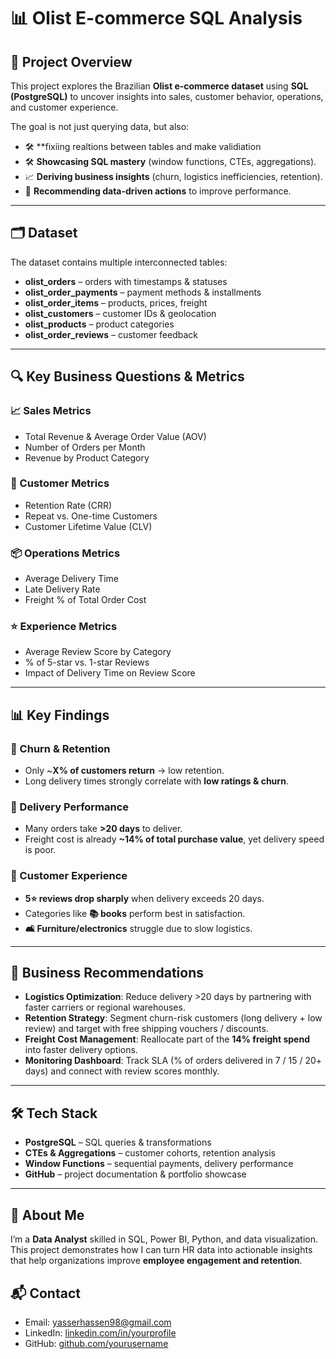 # 📊 Olist E-commerce SQL Analysis  

## 📌 Project Overview  
This project explores the Brazilian **Olist e-commerce dataset** using **SQL (PostgreSQL)** to uncover insights into sales, customer behavior, operations, and customer experience.  


The goal is not just querying data, but also:  
- 🛠️ **fixiing realtions between tables and make validiation 
- 🛠️ **Showcasing SQL mastery** (window functions, CTEs, aggregations).  
- 📈 **Deriving business insights** (churn, logistics inefficiencies, retention).  
- 🎯 **Recommending data-driven actions** to improve performance.  

---


## 🗂️ Dataset  
The dataset contains multiple interconnected tables:  
- **olist_orders** – orders with timestamps & statuses  
- **olist_order_payments** – payment methods & installments  
- **olist_order_items** – products, prices, freight  
- **olist_customers** – customer IDs & geolocation  
- **olist_products** – product categories  
- **olist_order_reviews** – customer feedback  

---

## 🔍 Key Business Questions & Metrics  
### 📈 Sales Metrics  
- Total Revenue & Average Order Value (AOV)  
- Number of Orders per Month  
- Revenue by Product Category  

### 👥 Customer Metrics  
- Retention Rate (CRR)  
- Repeat vs. One-time Customers  
- Customer Lifetime Value (CLV)  

### 📦 Operations Metrics  
- Average Delivery Time  
- Late Delivery Rate  
- Freight % of Total Order Cost  

### ⭐ Experience Metrics  
- Average Review Score by Category  
- % of 5-star vs. 1-star Reviews  
- Impact of Delivery Time on Review Score  

---

## 📊 Key Findings  

### 🔁 Churn & Retention  
- Only ~**X% of customers return** → low retention.  
- Long delivery times strongly correlate with **low ratings & churn**.  

### 🚚 Delivery Performance  
- Many orders take **>20 days** to deliver.  
- Freight cost is already **~14% of total purchase value**, yet delivery speed is poor.  

### 🌟 Customer Experience  
- **5⭐ reviews drop sharply** when delivery exceeds 20 days.  
- Categories like **📚 books** perform best in satisfaction.  
- **🛋️ Furniture/electronics** struggle due to slow logistics.  

---

## 🎯 Business Recommendations  
- **Logistics Optimization**: Reduce delivery >20 days by partnering with faster carriers or regional warehouses.  
- **Retention Strategy**: Segment churn-risk customers (long delivery + low review) and target with free shipping vouchers / discounts.  
- **Freight Cost Management**: Reallocate part of the **14% freight spend** into faster delivery options.  
- **Monitoring Dashboard**: Track SLA (% of orders delivered in 7 / 15 / 20+ days) and connect with review scores monthly.  

---

## 🛠️ Tech Stack  
- **PostgreSQL** – SQL queries & transformations  
- **CTEs & Aggregations** – customer cohorts, retention analysis  
- **Window Functions** – sequential payments, delivery performance  
- **GitHub** – project documentation & portfolio showcase  

---
## 📌 About Me  
I’m a **Data Analyst** skilled in SQL, Power BI, Python, and data visualization.  
This project demonstrates how I can turn HR data into actionable insights that help organizations improve **employee engagement and retention**.  

## 📬 Contact  
- Email: yasserhassen98@gmail.com
- LinkedIn: [linkedin.com/in/yourprofile](www.linkedin.com/in/hassan-yasser-2000hh)  
- GitHub: [github.com/yourusername](https://github.com/sonh2000)  
